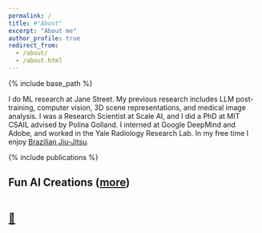 ```yaml
---
permalink: /
title: #"About"
excerpt: "About me"
author_profile: true
redirect_from: 
  - /about/
  - /about.html
---
```


{% include base_path %}

I do ML research at Jane Street. My previous research includes LLM post-training, computer vision, 3D scene representations, and medical image analysis. I was a Research Scientist at Scale AI, and I did a PhD at MIT CSAIL advised by Polina Golland. I interned at Google DeepMind and Adobe, and worked in the Yale Radiology Research Lab. In my free time I enjoy [Brazilian Jiu-Jitsu](https://renzogracieacademy.com/).

<style type="text/css">
	.paper_metadata a {
		text-decoration: none!important;
		color: #494e52;
	}
	table, th, td {
		border: 0px solid black;
	}
	table.pub_table {
		width: 100%;
		font-size: 12pt;
	}
	td.pub_td1 {
		width: 33%;
	}
	td.pub_td2 {
		width: 67%;
	}
	span.subbullet {
		font-size: 11pt;
		margin-left: 20px
	}
	oral {
		font-weight: bold;
		color: red;
	}

    /* Style the gallery */
    #gallery {
		/* display: block; */
		display: flex;
		flex-wrap: wrap;
    }

    /* Style the art pieces */
    .gallery-row {
		display: block; /* Display the art pieces in a row */
		width: 100%; /* Set the width of each art piece to 30% of the gallery width */
    }

    .art-piece {
		width: 30%; /* Set the width of each art piece to 30% of the gallery width */
		margin: 1%; /* Add some margin around each art piece */
    }

    /* Style the images */
    .art-piece img {
    	cursor: pointer;
		width: 100%;
    }
	
	/* Style the modals */
	#modal {
		display: none;
		margin: auto;
		position: fixed;
		z-index: 1; /* Sit on top */
		left: 50%;
		top: 50%;
		transform: translate(-50%, -50%);
		--r: 1/1;
		aspect-ratio: var(--r);
		width:min(90%, min(960px, 90vh*(var(--r))));
		justify-content: center;
		align-items: center;
		box-sizing: border-box;
		padding: 10px;
		overflow: auto;
		background-color: rgba(0,0,0,0.9); /* Black w/ opacity */
	}
	
	.button {
		display: none;
		background: white;
		border-radius: 50%;
		box-shadow: 0 4px 12px rgb(0 0 0 / 15%);
		position: fixed;
		cursor: pointer;
		margin-left: 2px;
		margin-right: 2px;
		margin-top: -20px;
  		color: rgb(102, 102, 102);
		opacity: 1;
		transition-duration: .2s;
		transition-property: opacity;
		z-index: 3;
		top: 50%;
		align-items: center;
		border: none;
		justify-content: center;
		padding: 2px 10px 4px;
	}
	#leftarrow {
		left: 5px;
	}
	#rightarrow {
		right: 5px;
	}

</style>
<script src="assets/js/gallery.js"></script>
<script src="https://unpkg.com/vanilla-back-to-top@7.2.1/dist/vanilla-back-to-top.min.js"></script>
<script>addBackToTop({
  diameter: 56,
  backgroundColor: 'rgb(255, 82, 82)',
  textColor: '#fff'
})</script>

{% include publications %}

## Fun AI Creations ([more](/interpolation))
<div id="gallery">
</div>
<img id="modal" src="">
<div id="leftarrow" class="button">
	<
</div>
<div id="rightarrow" class="button">
	>
</div>

## [🧩](/puzzles)
